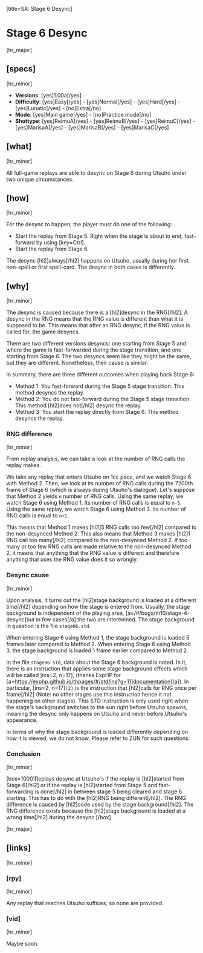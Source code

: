 [title=SA: Stage 6 Desync]
# Stage 6 Desync
[hr_major]

## [specs]
[hr_minor]  

* **Versions**: [yes]1.00a[/yes] 
* **Difficulty**: [yes]Easy[/yes] - [yes]Normal[/yes] - [yes]Hard[/yes] - [yes]Lunatic[/yes] - [no]Extra[/no]
* **Mode**: [yes]Main game[/yes] - [no]Practice mode[/no]
* **Shottype**: [yes]ReimuA[/yes] - [yes]ReimuB[/yes] - [yes]ReimuC[/yes] - [yes]MarisaA[/yes] - [yes]MarisaB[/yes] - [yes]MarisaC[/yes]

## [what]
[hr_minor]

All full-game replays are able to desync on Stage 6 during Utsuho under two unique circumstances.

## [how]
[hr_minor]

For the desync to happen, the player must do one of the following:
+ Start the replay from Stage 5. Right when the stage is about to end, fast-forward by using [key=Ctrl].
+ Start the replay from Stage 6.

The desync [hl2]always[/hl2] happens on Utsuho, usually during her first non-spell or first spell-card. The desync in both cases is differently.

## [why]
[hr_minor]

The desync is caused because there is a [hl2]desync in the RNG[/hl2]. A desync in the RNG means that the RNG value is different than what it is supposed to be. This means that after an RNG desync, if the RNG value is called for, the game desyncs.

There are two different versions desyncs: one starting from Stage 5 and where the game is fast-forwarded during the stage transition, and one starting from Stage 6. The two desyncs seem like they might be the same, but they are different. Nonetheless, their cause is similar.

In summary, there are three different outcomes when playing back Stage 6:
+ Method 1: You fast-forward during the Stage 5 stage transition. This method desyncs the replay. 
+ Method 2: You do not fast-forward during the Stage 5 stage transition. This method [hl2]does not[/hl2] desync the replay. 
+ Method 3: You start the replay directly from Stage 6. This method desyncs the replay. 

### RNG difference
[hr_minor]

From replay analysis, we can take a look at the number of RNG calls the replay makes.

We take any replay that enters Utsuho on 1cc pace, and we watch Stage 6 with Method 2. Then, we look at its number of RNG calls during the 7200th frame of Stage 6 (which is always during Utsuho's dialogue). Let's suppose that Method 2 yields ``n`` number of RNG calls.
Using the same replay, we watch Stage 6 using Method 1. Its number of RNG calls is equal to ``n-5``.
Using the same replay, we watch Stage 6 using Method 3. Its number of RNG calls is equal to ``n+1``.

This means that Method 1 makes [hl2]5 RNG calls too few[/hl2] compared to the non-desynced Method 2. This also means that Method 3 makes [hl2]1 RNG call too many[/hl2] compared to the non-desynced Method 2. If too many or too few RNG calls are made relative to the non-desynced Method 2, it means that anything that the RNG value is different and therefore anything that uses the RNG value does it so wrongly.

### Desync cause
[hr_minor]

Upon analysis, it turns out the [hl2]stage background is loaded at a different time[/hl2] depending on how the stage is entered from. Usually, the stage background is independent of the playing area, [a=/#/bugs/th10/stage-4-desync]but in few cases[/a] the two are intertwined. The stage background in question is the file ``stage06.std``.

When entering Stage 6 using Method 1, the stage background is loaded 5 frames later compared to Method 2.
When entering Stage 6 using Method 3, the stage background is loaded 1 frame earlier compared to Method 2.

In the file ``stage06.std``, data about the Stage 6 background is noted. In it, there is an instruction that applies some stage background effects which will be called [ins=2, n=17], (thanks ExpHP for [a=https://exphp.github.io/thpages/#/std/ins?g=11]documentation[/a]).
In particular, [ins=2, n=17]``(2)`` is the instruction that [hl2]calls for RNG once per frame[/hl2] (Note: no other stages use this instruction hence it not happening on other stages). This STD instruction is only used right when the stage's background switches to the sun right before Utsuho spawns, meaning the desync only happens on Utsuho and never before Utsuho's appearance.

In terms of why the stage background is loaded differently depending on how it is viewed, we do not know. Please refer to ZUN for such questions.

### Conclusion
[hr_minor]

[box=1000]Replays desync at Utsuho's if the replay is [hl2]started from Stage 6[/hl2] or if the replay is [hl2]started from Stage 5 and fast-forwarding is done[/hl2] in between stage 5 being cleared and stage 6 starting. This has to do with the [hl2]RNG being different[/hl2]. The RNG difference is caused by [hl2]code used by the stage background[/hl2]. The RNG difference exists because the [hl2]stage background is loaded at a wrong time[/hl2] during the desync.[/box]


[hr_major]
## [links]
[hr_minor]
### [rpy]
[hr_minor]

Any replay that reaches Utsuho suffices, so none are provided.

### [vid]
[hr_minor]

Maybe soon.

